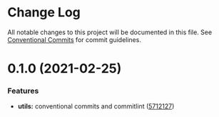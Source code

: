 # Change Log

All notable changes to this project will be documented in this file.
See [Conventional Commits](https://conventionalcommits.org) for commit guidelines.

# 0.1.0 (2021-02-25)


### Features

* **utils:** conventional commits and commitlint ([5712127](https://github.com/Albertobar94/lerna-monorepo-boilerplate/commit/5712127def818acc9594872048385bc14cd99bae))
